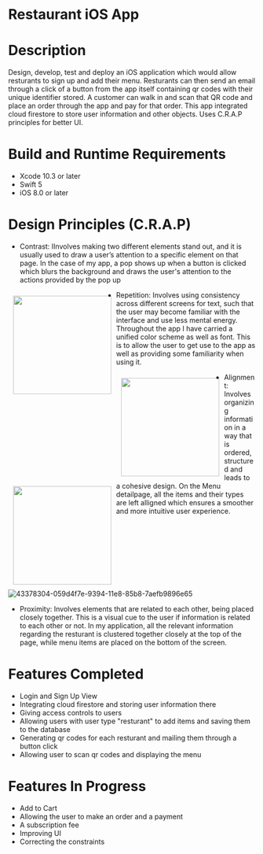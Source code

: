 # Restaurant iOS App

# Description 
Design, develop, test and deploy an iOS application which would allow resturants to sign up and add their menu. Resturants can then send an email through a click of a button from the app itself containing qr codes with their unique identifier stored. A customer can walk in and scan that QR code and place an order through the app and pay for that order. This app integrated cloud firestore to store user information and other objects. Uses C.R.A.P principles for better UI.
 
# Build and Runtime Requirements

- Xcode 10.3 or later
- Swift 5
- iOS 8.0 or later

# Design Principles (C.R.A.P)
- Contrast: IInvolves making two different elements stand out, and it is usually used to draw a user’s attention to a specific element on that page. In the case of my app, a pop shows up when a button is clicked which blurs the background and draws the user's attention to the actions provided by the pop up

[<img src="https://user-images.githubusercontent.com/49186141/103506268-6d4e7100-4eb0-11eb-94f0-0824190d3525.png" align="left" width="200" hspace="10" vspace="10">](https://user-images.githubusercontent.com/49186141/103506268-6d4e7100-4eb0-11eb-94f0-0824190d3525.png)

- Repetition: Involves using consistency across different screens for text, such that the user may become familiar with the interface and use less mental energy. Throughout the app I have carried a unified color scheme as well as font. This is to allow the user to get use to the app as well as providing some familiarity when using it.

[<img src="https://user-images.githubusercontent.com/49186141/103506254-632c7280-4eb0-11eb-9e9f-f5af5516fe4e.pngg" align="left" width="200" hspace="10" vspace="10">](https://user-images.githubusercontent.com/49186141/103506254-632c7280-4eb0-11eb-9e9f-f5af5516fe4e.png)

[<img src="https://user-images.githubusercontent.com/49186141/103506284-73dce880-4eb0-11eb-9ac0-264e1563417e.png" align="left" width="200" hspace="10" vspace="10">](https://user-images.githubusercontent.com/49186141/103506284-73dce880-4eb0-11eb-9ac0-264e1563417e.png)

- Alignment: Involves organizing information in a way that is ordered, structured and leads to a cohesive design. On the Menu detailpage, all the items and their types are left alligned which ensures a smoother and more intuitive user experience.

![43378304-059d4f7e-9394-11e8-85b8-7aefb9896e65](https://user-images.githubusercontent.com/49186141/103502969-06788a00-4ea7-11eb-9acd-23108f9e7da5.gif)

- Proximity: Involves elements that are related to each other, being placed closely together. This is a visual cue to the user if information is related to each other or not. In my application, all the relevant information regarding the resturant is clustered together closely at the top of the page, while menu items are placed on the bottom of the screen. 





# Features Completed
- Login and Sign Up View
- Integrating cloud firestore and storing user information there
- Giving access controls to users
- Allowing users with user type "resturant" to add items and saving them to the database
- Generating qr codes for each resturant and mailing them through a button click
- Allowing user to scan qr codes and displaying the menu


# Features In Progress
- Add to Cart
- Allowing the user to make an order and a payment
- A subscription fee
- Improving UI
- Correcting the constraints




